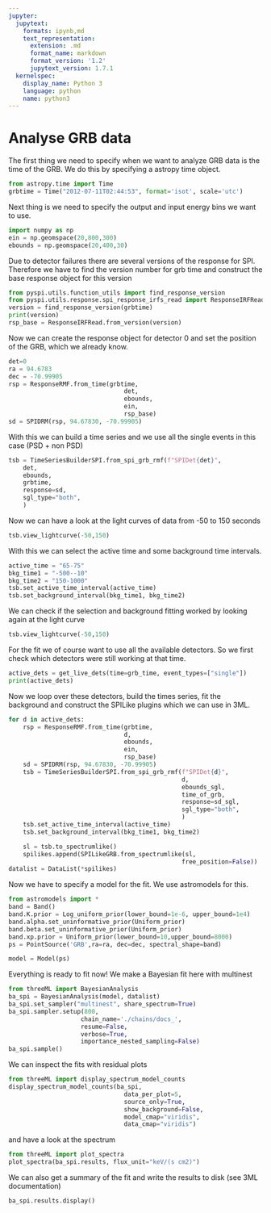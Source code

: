 ```yaml
---
jupyter:
  jupytext:
    formats: ipynb,md
    text_representation:
      extension: .md
      format_name: markdown
      format_version: '1.2'
      jupytext_version: 1.7.1
  kernelspec:
    display_name: Python 3
    language: python
    name: python3
---
```


<!-- #region -->
# Analyse GRB data

The first thing we need to specify when we want to analyze GRB data is the time of the GRB. We do
this by specifying a astropy time object.
```python
from astropy.time import Time
grbtime = Time("2012-07-11T02:44:53", format='isot', scale='utc')
```

Next thing is we need to specify the output and input energy bins we want to use.
```python
import numpy as np
ein = np.geomspace(20,800,300)
ebounds = np.geomspace(20,400,30)
```

Due to detector failures there are several versions of the response for SPI. Therefore we have to find the version number for grb time and construct the base response object for this version
```python
from pyspi.utils.function_utils import find_response_version
from pyspi.utils.response.spi_response_irfs_read import ResponseIRFReadRMF
version = find_response_version(grbtime)
print(version)
rsp_base = ResponseIRFRead.from_version(version)
```

Now we can create the response object for detector 0 and set the position of the GRB, which we already know.
```python
det=0
ra = 94.6783
dec = -70.99905
rsp = ResponseRMF.from_time(grbtime, 
                                det,
                                ebounds, 
                                ein,
                                rsp_base)
sd = SPIDRM(rsp, 94.67830, -70.99905)
```

With this we can build a time series and we use all the single events in this case (PSD + non PSD)
```python
tsb = TimeSeriesBuilderSPI.from_spi_grb_rmf(f"SPIDet{det}", 
    det, 
    ebounds, 
    grbtime, 
    response=sd,
    sgl_type="both",
    )
```

Now we can have a look at the light curves of data from -50 to 150 seconds
```python
tsb.view_lightcurve(-50,150)
```

With this we can select the active time and some background time intervals.
```python
active_time = "65-75"
bkg_time1 = "-500--10"
bkg_time2 = "150-1000"
tsb.set_active_time_interval(active_time)
tsb.set_background_interval(bkg_time1, bkg_time2)
```
We can check if the selection and background fitting worked by looking again at the light curve
```python
tsb.view_lightcurve(-50,150)
```
For the fit we of course want to use all the available detectors. So we first check which detectors were still working at that time.
```python
active_dets = get_live_dets(time=grb_time, event_types=["single"])
print(active_dets)
```

Now we loop over these detectors, build the times series, fit the background and construct the SPILike plugins which we can use in 3ML.
```python
for d in active_dets:
    rsp = ResponseRMF.from_time(grbtime, 
                                d,
                                ebounds, 
                                ein,
                                rsp_base)
    sd = SPIDRM(rsp, 94.67830, -70.99905)
    tsb = TimeSeriesBuilderSPI.from_spi_grb_rmf(f"SPIDet{d}", 
                                                d, 
                                                ebounds_sgl, 
                                                time_of_grb, 
                                                response=sd_sgl,
                                                sgl_type="both",
                                                )
    tsb.set_active_time_interval(active_time)
    tsb.set_background_interval(bkg_time1, bkg_time2)

    sl = tsb.to_spectrumlike()
    spilikes.append(SPILikeGRB.from_spectrumlike(sl,
                                                free_position=False))
datalist = DataList(*spilikes)
```

Now we have to specify a model for the fit. We use astromodels for this.
```python
from astromodels import *
band = Band()
band.K.prior = Log_uniform_prior(lower_bound=1e-6, upper_bound=1e4)
band.alpha.set_uninformative_prior(Uniform_prior)
band.beta.set_uninformative_prior(Uniform_prior)
band.xp.prior = Uniform_prior(lower_bound=10,upper_bound=8000)
ps = PointSource('GRB',ra=ra, dec=dec, spectral_shape=band)

model = Model(ps)
```

Everything is ready to fit now! We make a Bayesian fit here with multinest
```python
from threeML import BayesianAnalysis
ba_spi = BayesianAnalysis(model, datalist)
ba_spi.set_sampler("multinest", share_spectrum=True)
ba_spi.sampler.setup(800, 
                    chain_name='./chains/docs_',
                    resume=False, 
                    verbose=True,
                    importance_nested_sampling=False)
ba_spi.sample()
```

We can inspect the fits with residual plots

```python
from threeML import display_spectrum_model_counts
display_spectrum_model_counts(ba_spi, 
                                data_per_plot=5, 
                                source_only=True,
                                show_background=False,
                                model_cmap="viridis", 
                                data_cmap="viridis")
```

and have a look at the spectrum

```python
from threeML import plot_spectra
plot_spectra(ba_spi.results, flux_unit="keV/(s cm2)")
```

We can also get a summary of the fit and write the results to disk (see 3ML documentation)
```python
ba_spi.results.display()
```











